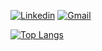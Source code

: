 [![Linkedin](https://img.shields.io/badge/-LinkedIn-blue?style=flat&logo=Linkedin&logoColor=white)](https://www.linkedin.com/in/rodrigocroci)
[![Gmail](https://img.shields.io/badge/-Gmail-c14438?style=flat&logo=Gmail&logoColor=white)](mailto:rccosta.diretoria@gmail.com)

[![Top Langs](https://github-readme-stats.vercel.app/api/top-langs/?username=rcc-repository)](https://github.com/anuraghazra/github-readme-stats)
